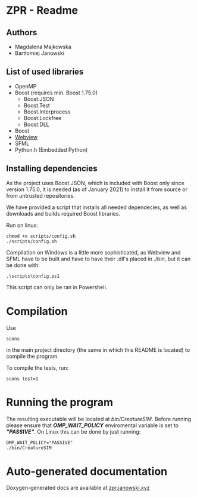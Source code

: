 # ZPR - Readme

## Authors

 - Magdalena Majkowska
 - Bartłomiej Janowski

## List of used libraries

 - OpenMP
 - Boost (requires min. Boost 1.75.0)
	 - Boost.JSON
     - Boost.Test
     - Boost.Interprocess
     - Boost.Lockfree
     - Boost.DLL
 - Boost
 - [Webview](https://github.com/webview/webview/)
 - SFML
 - Python.h (Embedded Python)
 
## Installing dependencies

As the project uses Boost.JSON, which is included with Boost only since version 1.75.0, it is needed (as of January 2021) to install it from source or from untrusted repositories.

We have provided a script that installs all needed dependecies, as well as downloads and builds required Boost libraries.

Run on linux:
```
chmod +x scripts/config.sh
./scripts/config.sh 
```

Compilation on Windows is a little more sophisticated, as Webview and SFML have to be built and have to have their .dll's placed in ./bin, but it can be done with: 
```
.\scripts\config.ps1
```
This script can only be ran in Powershell.

# Compilation
Use
```
scons
```
in the main project directory (the same in which this README is located) to compile the program.

To compile the tests, run:
```
scons test=1
```

# Running the program
The resulting executable will be located at *bin/CreatureSIM*. Before running please ensure that ***OMP_WAIT_POLICY*** enviromental variable is set to ***"PASSIVE"***. On Linux this can be done by just running:
```
OMP_WAIT_POLICY="PASSIVE"
./bin/CreatureSIM
```

# Auto-generated documentation
Doxygen-generated docs are available at [zpr.janowski.xyz](https://zpr.janowski.xyz/)